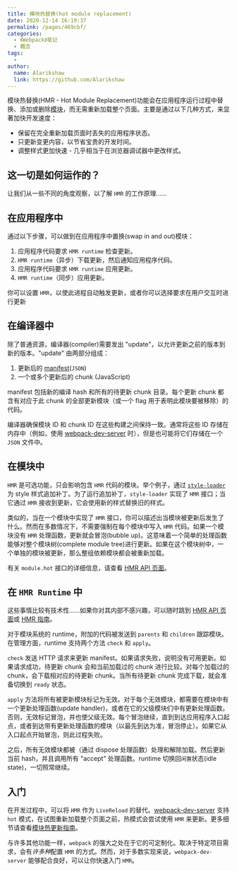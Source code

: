 ```yaml
---
title: 模块热替换(hot module replacement)
date: 2020-12-14 16:19:37
permalink: /pages/469cbf/
categories:
  - 《Webpack》笔记
  - 概念
tags:
  - 
author: 
  name: Alarikshaw
  link: https://github.com/Alarikshaw
---
```


模块热替换(HMR - Hot Module Replacement)功能会在应用程序运行过程中替换、添加或删除[模块](https://www.webpackjs.com/concepts/modules/)，而无需重新加载整个页面。主要是通过以下几种方式，来显著加快开发速度：

- 保留在完全重新加载页面时丢失的应用程序状态。
- 只更新变更内容，以节省宝贵的开发时间。
- 调整样式更加快速 - 几乎相当于在浏览器调试器中更改样式。

## 这一切是如何运作的？

让我们从一些不同的角度观察，以了解 `HMR` 的工作原理……

## 在应用程序中

通过以下步骤，可以做到在应用程序中置换(swap in and out)模块：

1. 应用程序代码要求 `HMR runtime` 检查更新。
2. `HMR runtime`（异步）下载更新，然后通知应用程序代码。
3. 应用程序代码要求 `HMR runtime` 应用更新。
4. `HMR runtime`（同步）应用更新。

你可以设置 `HMR`，以使此进程自动触发更新，或者你可以选择要求在用户交互时进行更新

## 在编译器中

除了普通资源，编译器(compiler)需要发出 "update"，以允许更新之前的版本到新的版本。"update" 由两部分组成：

1. 更新后的 [manifest](https://www.webpackjs.com/concepts/manifest)(`JSON`)
2. 一个或多个更新后的 chunk (JavaScript)

manifest 包括新的编译 hash 和所有的待更新 chunk 目录。每个更新 chunk 都含有对应于此 chunk 的全部更新模块（或一个 flag 用于表明此模块要被移除）的代码。

编译器确保模块 ID 和 chunk ID 在这些构建之间保持一致。通常将这些 ID 存储在内存中（例如，使用 [webpack-dev-server](https://www.webpackjs.com/configuration/dev-server/) 时），但是也可能将它们存储在一个 `JSON` 文件中。

## 在模块中

`HMR` 是可选功能，只会影响包含 `HMR` 代码的模块。举个例子，通过 [`style-loader`](https://github.com/webpack-contrib/style-loader) 为 style 样式追加补丁。为了运行追加补丁，`style-loader` 实现了 `HMR` 接口；当它通过 `HMR` 接收到更新，它会使用新的样式替换旧的样式。

类似的，当在一个模块中实现了 `HMR` 接口，你可以描述出当模块被更新后发生了什么。然而在多数情况下，不需要强制在每个模块中写入 `HMR` 代码。如果一个模块没有 `HMR` 处理函数，更新就会冒泡(bubble up)。这意味着一个简单的处理函数能够对整个模块树(complete module tree)进行更新。如果在这个模块树中，一个单独的模块被更新，那么整组依赖模块都会被重新加载。

有关 `module.hot` 接口的详细信息，请查看 [HMR API 页面](https://www.webpackjs.com/api/hot-module-replacement)。

## 在 `HMR Runtime` 中

这些事情比较有技术性……如果你对其内部不感兴趣，可以随时跳到 [HMR API 页面](https://www.webpackjs.com/api/hot-module-replacement)或 [HMR 指南](https://www.webpackjs.com/guides/hot-module-replacement)。

对于模块系统的 runtime，附加的代码被发送到 `parents` 和 `children` 跟踪模块。在管理方面，runtime 支持两个方法 `check` 和 `apply`。

`check` 发送 HTTP 请求来更新 manifest。如果请求失败，说明没有可用更新。如果请求成功，待更新 chunk 会和当前加载过的 chunk 进行比较。对每个加载过的 chunk，会下载相对应的待更新 chunk。当所有待更新 chunk 完成下载，就会准备切换到 `ready` 状态。

`apply` 方法将所有被更新模块标记为无效。对于每个无效模块，都需要在模块中有一个更新处理函数(update handler)，或者在它的父级模块们中有更新处理函数。否则，无效标记冒泡，并也使父级无效。每个冒泡继续，直到到达应用程序入口起点，或者到达带有更新处理函数的模块（以最先到达为准，冒泡停止）。如果它从入口起点开始冒泡，则此过程失败。

之后，所有无效模块都被（通过 dispose 处理函数）处理和解除加载。然后更新当前 hash，并且调用所有 "accept" 处理函数。runtime 切换回`闲置`状态(idle state)，一切照常继续。

## 入门

在开发过程中，可以将 `HMR` 作为 `LiveReload` 的替代。[webpack-dev-server](https://www.webpackjs.com/configuration/dev-server/) 支持 `hot` 模式，在试图重新加载整个页面之前，热模式会尝试使用 `HMR` 来更新。更多细节请查看[模块热更新指南](https://www.webpackjs.com/guides/hot-module-replacement)。

与许多其他功能一样，`webpack` 的强大之处在于它的可定制化。取决于特定项目需求，会有*许多种*配置 `HMR` 的方式。然而，对于多数实现来说，`webpack-dev-server` 能够配合良好，可以让你快速入门 `HMR`。